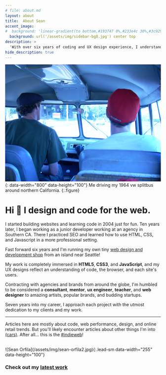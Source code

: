 ```yaml
---
# file: about.md
layout: about
title:  About Sean
accent_image: 
#  background: 'linear-gradient(to bottom,#193747 0%,#233e4c 30%,#3c929e 50%,#d5d5d4 70%,#cdccc8 100%)'
  background: url('/assets/img/sidebar-bg8.jpg') center top
description: >
  'With over six years of coding and UX design experience, I understand the complexities of turning ideas into designs and designs into websites and apps.'
hide_description: true
---
```


![Sean Orfila](/assets/img/sean-orfila-splitbus.jpg){: data-width="800" data-height="100"}
Me driving my 1964 vw splitbus around northern California.
{:.figure}

# Hi 👋 I design and code for the web.
I started building websites and learning code in 2004 just for fun. Ten years later, I began working as a junior developer working at an agency in Southern CA. There I practiced SEO and learned how to use HTML, CSS, and Javascript in a more professional setting.
 
Fast forward six years and I'm running my own tiny [web design and development shop](https://grizzlypoppy.com) from an island near Seattle!

My work is completely immersed in **HTML5**, **CSS3**, and **JavaScript**, and my UX designs reflect an understanding of code, the browser, and each site's users.   

Contracting with agencies and brands from around the globe, I'm humbled to be considered a **consultant**, **mentor**, **ux engineer**, **teacher**, and **web designer** to amazing artists, popular brands, and budding startups.
 
‍Seven years into my career, I approach each project with the utmost dedication to my clients and my work.

---

Articles here are mostly about code, web performance, design, and online retail trends. But you'll likely encounter articles about other things I'm into [(cars)](/blog/vanlife/1993-ford-spectron-mazda-bongo/). After all... this is the [#indieweb](https://indieweb.org/)! 

<br />
![Sean Orfila](/assets/img/sean-orfila2.jpg){:.lead-sm data-width="255" data-height="100"}

### Check out my [latest work](/work)